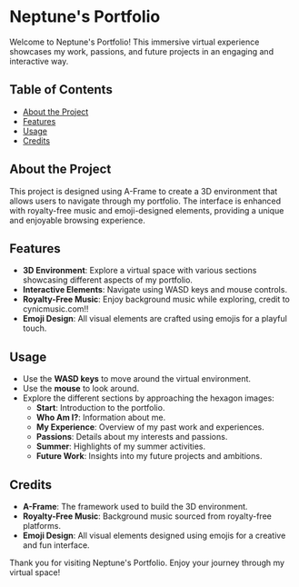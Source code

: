 # Neptune's Portfolio

Welcome to Neptune's Portfolio! This immersive virtual experience showcases my work, passions, and future projects in an engaging and interactive way.

## Table of Contents
- [About the Project](#about-the-project)
- [Features](#features)
- [Usage](#usage)
- [Credits](#credits)

## About the Project
This project is designed using A-Frame to create a 3D environment that allows users to navigate through my portfolio. The interface is enhanced with royalty-free music and emoji-designed elements, providing a unique and enjoyable browsing experience.

## Features
- **3D Environment**: Explore a virtual space with various sections showcasing different aspects of my portfolio.
- **Interactive Elements**: Navigate using WASD keys and mouse controls.
- **Royalty-Free Music**: Enjoy background music while exploring, credit to cynicmusic.com!!
- **Emoji Design**: All visual elements are crafted using emojis for a playful touch.

## Usage
- Use the **WASD keys** to move around the virtual environment.
- Use the **mouse** to look around.
- Explore the different sections by approaching the hexagon images:
  - **Start**: Introduction to the portfolio.
  - **Who Am I?**: Information about me.
  - **My Experience**: Overview of my past work and experiences.
  - **Passions**: Details about my interests and passions.
  - **Summer**: Highlights of my summer activities.
  - **Future Work**: Insights into my future projects and ambitions.

## Credits
- **A-Frame**: The framework used to build the 3D environment.
- **Royalty-Free Music**: Background music sourced from royalty-free platforms.
- **Emoji Design**: All visual elements designed using emojis for a creative and fun interface.

Thank you for visiting Neptune's Portfolio. Enjoy your journey through my virtual space!
